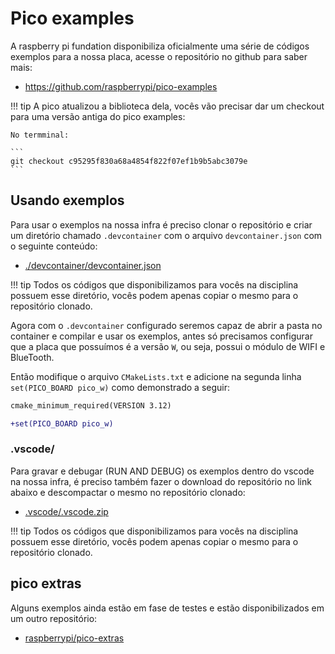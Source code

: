 # Pico examples

A raspberry pi fundation disponibiliza oficialmente uma série de códigos exemplos para a nossa placa, acesse o repositório no github para saber mais:

- https://github.com/raspberrypi/pico-examples

!!! tip
    A pico atualizou a biblioteca dela, vocês vão precisar dar um checkout para uma versão antiga do pico examples:

    No termminal:
    
    ```
    git checkout c95295f830a68a4854f822f07ef1b9b5abc3079e
    ```

## Usando exemplos

Para usar o exemplos na nossa infra é preciso clonar o repositório e criar um diretório chamado `.devcontainer` com o arquivo `devcontainer.json` com o  seguinte conteúdo:

- [./devcontainer/devcontainer.json](
https://github.com/insper-embarcados/pico-base-project/blob/main/.devcontainer/devcontainer.json)

!!! tip
    Todos os códigos que disponibilizamos para vocês na disciplina possuem esse diretório, vocês podem apenas copiar o mesmo para o repositório clonado.

Agora com o `.devcontainer` configurado seremos capaz de abrir a pasta no container e compilar e usar os exemplos, antes só precisamos configurar que a placa que possuímos é a versão `W`, ou seja, possui o módulo de WIFI e BlueTooth.

Então modifique o arquivo `CMakeLists.txt` e adicione na segunda linha `set(PICO_BOARD pico_w)` como demonstrado a seguir:

```diff
cmake_minimum_required(VERSION 3.12)

+set(PICO_BOARD pico_w)
```

### .vscode/

Para gravar e debugar (RUN AND DEBUG) os exemplos dentro do vscode na nossa infra, é preciso também fazer o download do repositório no link abaixo e descompactar o mesmo no repositório clonado:

- [.vscode/.vscode.zip](https://insper-my.sharepoint.com/:u:/g/personal/marcoasma_insper_edu_br/EY1GhgGok2lJgQcrGaubDMsBBjT1rsQQA2Yry2DCxlvrSQ?e=Im28Cq)

!!! tip
    Todos os códigos que disponibilizamos para vocês na disciplina possuem esse diretório, vocês podem apenas copiar o mesmo para o repositório clonado.







## pico extras

Alguns exemplos ainda estão em fase de testes e estão disponibilizados em um outro repositório:

- [raspberrypi/pico-extras](https://github.com/raspberrypi/pico-extras/tree/master)
